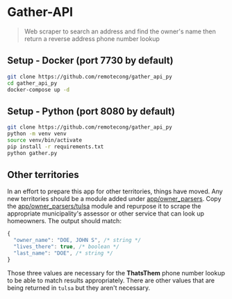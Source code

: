 # Gather-API
> Web scraper to search an address and find the owner's name then return a reverse address phone number lookup

## Setup - Docker (port 7730 by default)
```bash
git clone https://github.com/remotecong/gather_api_py
cd gather_api_py
docker-compose up -d
```

## Setup - Python (port 8080 by default)
```bash
git clone https://github.com/remotecong/gather_api_py
python -m venv venv
source venv/bin/activate
pip install -r requirements.txt
python gather.py
```

## Other territories
In an effort to prepare this app for other territories, things have moved. Any new territories should be a module added under [app/owner_parsers](app/owner_parsers). Copy the [app/owner_parsers/tulsa](app/owner_parsers/tulsa) module and repurpose it to scrape the appropriate municipality's assessor or other service that can look up homeowners. The output should match:

```javascript
{
  "owner_name": "DOE, JOHN S", /* string */
  "lives_there": true, /* boolean */
  "last_name": "DOE", /* string */
}
```

Those three values are necessary for the **ThatsThem** phone number lookup to be able to match results appropriately. There are other values that are being returned in `tulsa` but they aren't necessary.

